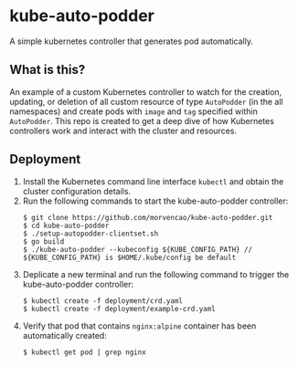 # kube-auto-podder

A simple kubernetes controller that generates pod automatically.

## What is this?

An example of a custom Kubernetes controller to watch for the creation, updating, or deletion of all custom resource of type `AutoPodder` (in the all namespaces) and create pods with `image` and `tag` specified within `AutoPodder`. This repo is created to get a deep dive of how Kubernetes controllers work and interact with the cluster and resources.

## Deployment

1. Install the Kubernetes command line interface `kubectl` and obtain the cluster configuration details.
2. Run the following commands to start the kube-auto-podder controller:
    ```
    $ git clone https://github.com/morvencao/kube-auto-podder.git
    $ cd kube-auto-podder
    $ ./setup-autopodder-clientset.sh
    $ go build
    $ ./kube-auto-podder --kubeconfig ${KUBE_CONFIG_PATH} // ${KUBE_CONFIG_PATH} is $HOME/.kube/config be default
    ```
3. Deplicate a new terminal and run the following command to trigger the kube-auto-podder controller:
    ```
    $ kubectl create -f deployment/crd.yaml
    $ kubectl create -f deployment/example-crd.yaml
    ```
4. Verify that pod that contains `nginx:alpine` container has been automatically created:
    ```
    $ kubectl get pod | grep nginx
    ```

